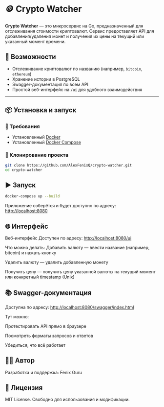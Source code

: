 # 🪙 Crypto Watcher

**Crypto Watcher** — это микросервис на Go, предназначенный для отслеживания стоимости криптовалют. Сервис предоставляет API для добавления/удаления монет и получения их цены на текущий или указанный момент времени.

## 🚀 Возможности

- Отслеживание криптовалют по названию (например, `bitcoin`, `ethereum`)
- Хранение истории в PostgreSQL
- Swagger-документация по всем API
- Простой веб-интерфейс на `/ui` для удобного взаимодействия

---

## 📦 Установка и запуск

### 🧾 Требования

- Установленный [Docker](https://www.docker.com/)
- Установленный [Docker Compose](https://docs.docker.com/compose/)

### 🔧 Клонирование проекта

```bash
git clone https://github.com/AlexFenixQ/crypto-watcher.git
cd crypto-watcher
```

## ▶️ Запуск

```bash
docker-compose up --build
```

Приложение соберётся и будет доступно по адресу: [http://localhost:8080](http://localhost:8080)

## 🌐 Интерфейс

Веб-интерфейс
Доступен по адресу: [http://localhost:8080/ui](http://localhost:8080/ui)

Что можно делать:
Добавить валюту — ввести название (например, bitcoin) и нажать кнопку

Удалить валюту — удалить добавленную монету

Получить цену — получить цену указанной валюты на текущий момент или конкретный timestamp (Unix)

## 📚 Swagger-документация
Доступна по адресу: [http://localhost:8080/swagger/index.html](http://localhost:8080/swagger/index.html)

Тут можно:

Протестировать API прямо в браузере

Посмотреть форматы запросов и ответов

Убедиться, что всё работает

## 🧑‍💻 Автор
Разработка и поддержка: Fenix Guru

## 📄 Лицензия
MIT License. Свободно для использования и модификации.